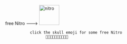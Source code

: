 free Nitro --->  [<a href="https://emoji.gg/emoji/9001-nitro"><img src="https://cdn3.emoji.gg/emojis/9001-nitro.png" width="64px" height="64px" alt="nitro"></a>](https://www.youtube.com/watch?v=xvFZjo5PgG0)
            

               click the skull emoji for some free Nitro
                      💯💯💯💯💯💯💯💯💯💯
